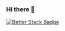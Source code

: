 ### Hi there 👋


[![Better Stack Badge](https://uptime.betterstack.com/status-badges/v1/monitor/u51w.svg)](https://uptime.betterstack.com/?utm_source=status_badge)

